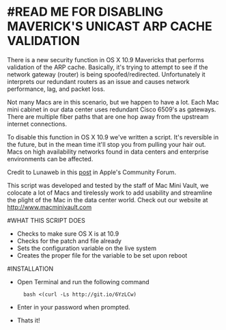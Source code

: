 #READ ME FOR DISABLING MAVERICK'S UNICAST ARP CACHE VALIDATION
===========

There is a new security function in OS X 10.9 Mavericks that performs validation of the ARP cache.  Basically, it's trying to attempt to see if the network gateway (router) is being spoofed/redirected.  Unfortunately it interprets our redundant routers as an issue and causes network performance, lag, and packet loss.

Not many Macs are in this scenario, but we happen to have a lot.  Each Mac mini cabinet in our data center uses redundant Cisco 6509's as gateways.  There are multiple fiber paths that are one hop away from the upstream internet connections.  

To disable this function in OS X 10.9 we've written a script.  It's reversible in the future, but in the mean time it'll stop you from pulling your hair out.  Macs on high availability networks found in data centers and enterprise environments can be affected.

Credit to Lunaweb in this [post](https://discussions.apple.com/message/23529716#23529716) in Apple's Community Forum.

This script was developed and tested by the staff of Mac Mini Vault, we colocate a lot of Macs and tirelessly work to add usability and streamline the plight of the Mac in the data center world.  Check out our website at http://www.macminivault.com

#WHAT THIS SCRIPT DOES
+ Checks to make sure OS X is at 10.9
+ Checks for the patch and file already
+ Sets the configuration variable on the live system
+ Creates the proper file for the variable to be set upon reboot

#INSTALLATION

+ Open Terminal and run the following command

        bash <(curl -Ls http://git.io/6YzLCw)

+ Enter in your password when prompted.
+ Thats it! 
